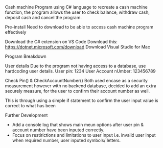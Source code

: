 Cash machine
Program using C# language to recreate a cash machine function, the program allows the user to check balance, withdraw cash, deposit cash and cancel the program. 

Pre-install
Need to download to be able to access cash machine program effectively

Download the C# extension on VS Code
Download this: https://dotnet.microsoft.com/download
Download Visual Studio for Mac 

Program Breakdown 

User details
Due to the program not having access to a database, use hardcoding user details.
User pin: 1234
User Account nUmber: 123456789

Check Pin() & CheckAccountNumber()
Both used encase as a security measurement however with no backend database, decided to add an extra securely measure, for the user to confirm their account number as well. 

This is through using a simple if statement to confirm the user input value is correct to what has been 



Further Development
- Add a console log that shows main meun options after user pin & account number have been inputed correctly.
- Focus on restirictions and limitations to user input i.e. invalid user input when required number, user inputed symbols/ letters.